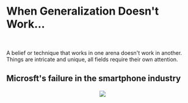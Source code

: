 # When Generalization Doesn't Work...

<br>

A belief or technique that works in one arena doesn't work in another. Things are intricate and unique, all fields require their own attention.

## Microsft's failure in the smartphone industry

<h6 align="center">
  <img src="https://github.com/Karthikeshwar1/Karthikeshwar1.github.io/assets/43902130/368c1a03-2807-4c02-a5d2-eb3b9a47effd" />
</h6>

